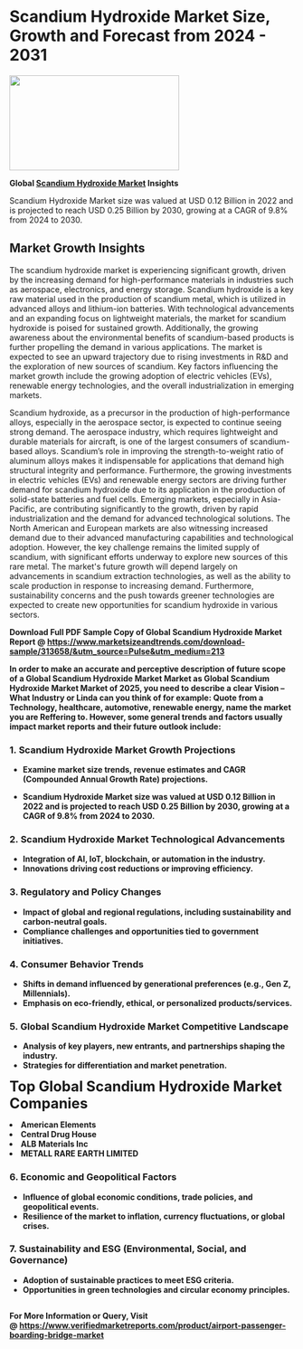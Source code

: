 <H1>Scandium Hydroxide Market Size, Growth and Forecast from 2024 - 2031</H1><img class="aligncenter size-medium wp-image-584254" src="https://thirdeyenews.in/wp-content/uploads/2024/09/Global-Market-Research-300x168.jpeg" alt="" width="300" height="168" /><p><strong>Global&nbsp;<a href="https://www.marketsizeandtrends.com/download-sample/313658/&amp;utm_source=Pulse&amp;utm_medium=213">Scandium Hydroxide Market</a> Insights</strong></p><p>Scandium Hydroxide Market size was valued at USD 0.12 Billion in 2022 and is projected to reach USD 0.25 Billion by 2030, growing at a CAGR of 9.8% from 2024 to 2030.</p><p><h2>Market Growth Insights</h2> <p>The scandium hydroxide market is experiencing significant growth, driven by the increasing demand for high-performance materials in industries such as aerospace, electronics, and energy storage. Scandium hydroxide is a key raw material used in the production of scandium metal, which is utilized in advanced alloys and lithium-ion batteries. With technological advancements and an expanding focus on lightweight materials, the market for scandium hydroxide is poised for sustained growth. Additionally, the growing awareness about the environmental benefits of scandium-based products is further propelling the demand in various applications. The market is expected to see an upward trajectory due to rising investments in R&D and the exploration of new sources of scandium. Key factors influencing the market growth include the growing adoption of electric vehicles (EVs), renewable energy technologies, and the overall industrialization in emerging markets.</p> <p><strong></strong></p> <p>Scandium hydroxide, as a precursor in the production of high-performance alloys, especially in the aerospace sector, is expected to continue seeing strong demand. The aerospace industry, which requires lightweight and durable materials for aircraft, is one of the largest consumers of scandium-based alloys. Scandium’s role in improving the strength-to-weight ratio of aluminum alloys makes it indispensable for applications that demand high structural integrity and performance. Furthermore, the growing investments in electric vehicles (EVs) and renewable energy sectors are driving further demand for scandium hydroxide due to its application in the production of solid-state batteries and fuel cells. Emerging markets, especially in Asia-Pacific, are contributing significantly to the growth, driven by rapid industrialization and the demand for advanced technological solutions. The North American and European markets are also witnessing increased demand due to their advanced manufacturing capabilities and technological adoption. However, the key challenge remains the limited supply of scandium, with significant efforts underway to explore new sources of this rare metal. The market's future growth will depend largely on advancements in scandium extraction technologies, as well as the ability to scale production in response to increasing demand. Furthermore, sustainability concerns and the push towards greener technologies are expected to create new opportunities for scandium hydroxide in various sectors.</p> <p><strong></p><p><span class=""><strong>Download Full PDF Sample Copy of Global Scandium Hydroxide Market Report</strong> @ <a href="https://www.marketsizeandtrends.com/download-sample/313658/&amp;utm_source=Pulse&amp;utm_medium=213" target="_blank">https://www.marketsizeandtrends.com/download-sample/313658/&amp;utm_source=Pulse&amp;utm_medium=213</a></span></p><p>In order to make an accurate and perceptive description of future scope of a Global&nbsp;Scandium Hydroxide Market Market as Global&nbsp;Scandium Hydroxide Market Market of 2025, you need to describe a clear Vision &ndash; What Industry or Linda can you think of for example: Quote from a Technology, healthcare, automotive, renewable energy, name the market you are Reffering to. However, some general trends and factors usually impact market reports and their future outlook include:</p><h3>1.&nbsp;<strong>Scandium Hydroxide Market Growth Projections</strong></h3><ul><li>Examine market size trends, revenue estimates and CAGR (Compounded Annual Growth Rate) projections.</li><li><p>Scandium Hydroxide Market size was valued at USD 0.12 Billion in 2022 and is projected to reach USD 0.25 Billion by 2030, growing at a CAGR of 9.8% from 2024 to 2030.</p></li></ul><h3>2.&nbsp;<strong>Scandium Hydroxide Market Technological Advancements</strong></h3><ul><li>Integration of AI, IoT, blockchain, or automation in the industry.</li><li>Innovations driving cost reductions or improving efficiency.</li></ul><h3>3.&nbsp;<strong>Regulatory and Policy Changes</strong></h3><ul><li>Impact of global and regional regulations, including sustainability and carbon-neutral goals.</li><li>Compliance challenges and opportunities tied to government initiatives.</li></ul><h3>4.&nbsp;<strong>Consumer Behavior Trends</strong></h3><ul><li>Shifts in demand influenced by generational preferences (e.g., Gen Z, Millennials).</li><li>Emphasis on eco-friendly, ethical, or personalized products/services.</li></ul><h3>5.&nbsp;<strong>Global Scandium Hydroxide Market Competitive Landscape</strong></h3><ul><li>Analysis of key players, new entrants, and partnerships shaping the industry.</li><li>Strategies for differentiation and market penetration.</li></ul><p data-pm-slice="1 1 []"><span style="color: inherit; font-family: inherit; font-size: 25px;">Top Global Scandium Hydroxide Market Companies</span></p><div class="" data-test-id=""><p><li>American Elements</li><li> Central Drug House</li><li> ALB Materials Inc</li><li> METALL RARE EARTH LIMITED</li></p></div><h3>6.&nbsp;<strong>Economic and Geopolitical Factors</strong></h3><ul><li>Influence of global economic conditions, trade policies, and geopolitical events.</li><li>Resilience of the market to inflation, currency fluctuations, or global crises.</li></ul><h3>7.&nbsp;<strong>Sustainability and ESG (Environmental, Social, and Governance)</strong></h3><ul><li>Adoption of sustainable practices to meet ESG criteria.</li><li>Opportunities in green technologies and circular economy principles.</li></ul><h2><strong style="font-size: 14px;">For More Information or Query, Visit @&nbsp;</strong><a style="background-color: #ffffff; font-size: 14px;" href="https://www.marketsizeandtrends.com/report/scandium-hydroxide-market/" target="_blank">https://www.verifiedmarketreports.com/product/airport-passenger-boarding-bridge-market</a></h2>
